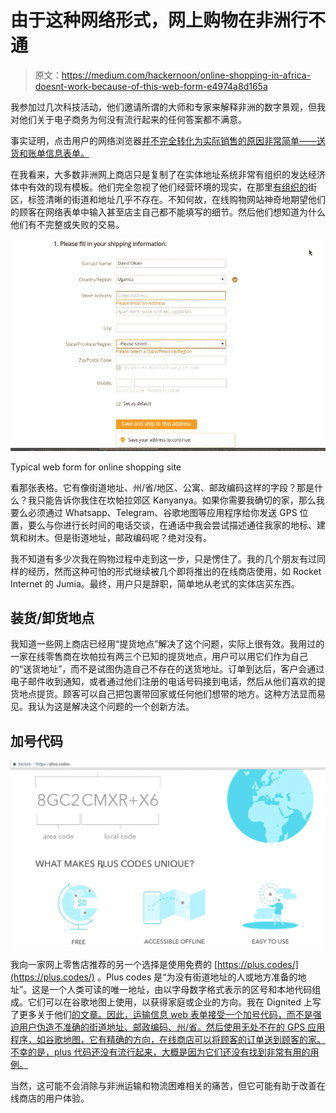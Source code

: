 # 由于这种网络形式，网上购物在非洲行不通

> 原文：<https://medium.com/hackernoon/online-shopping-in-africa-doesnt-work-because-of-this-web-form-e4974a8d165a>

我参加过几次科技活动，他们邀请所谓的大师和专家来解释非洲的数字景观，但我对他们关于电子商务为何没有流行起来的任何答案都不满意。

事实证明，点击用户的网络浏览器[并不完全转化为实际销售的原因非常简单——送货和账单信息表单。](https://hackernoon.com/tagged/browser)

在我看来，大多数非洲网上商店只是复制了在实体地址系统非常有组织的发达经济体中有效的现有模板。他们完全忽视了他们经营环境的现实，在那里[有组织的](https://hackernoon.com/tagged/organized)街区，标签清晰的街道和地址几乎不存在。不知何故，在线购物网站神奇地期望他们的顾客在网络表单中输入甚至店主自己都不能填写的细节。然后他们想知道为什么他们有不完整或失败的交易。

![](img/c5fe1080cd1bf336f9da0d00777d81fb.png)

Typical web form for online shopping site

看那张表格。它有像街道地址、州/省/地区、公寓、邮政编码这样的字段？那是什么？我只能告诉你我住在坎帕拉郊区 Kanyanya。如果你需要我确切的家，那么我要么必须通过 Whatsapp、Telegram、谷歌地图等应用程序给你发送 GPS 位置，要么与你进行长时间的电话交谈，在通话中我会尝试描述通往我家的地标、建筑和树木。但是街道地址，邮政编码呢？绝对没有。

我不知道有多少次我在购物过程中走到这一步，只是愣住了。我的几个朋友有过同样的经历，然而这种可怕的形式继续被几个即将推出的在线商店使用，如 Rocket Internet 的 Jumia。最终，用户只是辞职，简单地从老式的实体店买东西。

## 装货/卸货地点

我知道一些网上商店已经用“提货地点”解决了这个问题，实际上很有效。我用过的一家在线零售商在坎帕拉有两三个已知的提货地点，用户可以用它们作为自己的“送货地址”，而不是试图伪造自己不存在的送货地址。订单到达后，客户会通过电子邮件收到通知，或者通过他们注册的电话号码接到电话，然后从他们喜欢的提货地点提货。顾客可以自己把包裹带回家或任何他们想带的地方。这种方法显而易见。我认为这是解决这个问题的一个创新方法。

## 加号代码

![](img/c4cae9e216b67fc45bb8d5be8499d519.png)

我向一家网上零售店推荐的另一个选择是使用免费的 [https://plus.codes/](https://plus.codes/) 。Plus codes 是“为没有街道地址的人或地方准备的地址”。这是一个人类可读的唯一地址，由以字母数字格式表示的区号和本地代码组成。它们可以在谷歌地图上使用，以获得家庭或企业的方向。我在 Dignited 上写了更多关于他们[的文章。因此，运输信息 web 表单接受一个加号代码，而不是强迫用户伪造不准确的街道地址、邮政编码、州/省。然后使用无处不在的 GPS 应用程序，如谷歌地图，它有精确的方向，在线商店可以将顾客的订单送到顾客的家。不幸的是，plus 代码还没有流行起来，大概是因为它们还没有找到非常有用的用例。](http://www.dignited.com/21944/get-your-own-home-address-with-google-plus-codes/)

当然，这可能不会消除与非洲运输和物流困难相关的痛苦，但它可能有助于改善在线商店的用户体验。